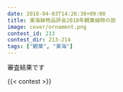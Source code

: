 ```yaml
---
date: 2018-04-03T14:26:38+09:00
title: 東海鉢物品評会2018年観葉植物の部
image: cover/ornament.png
contest_id: 213
contest_dir: 213-214
tags: ["観葉", "東海"]
---
```

審査結果です

{{< contest >}}
